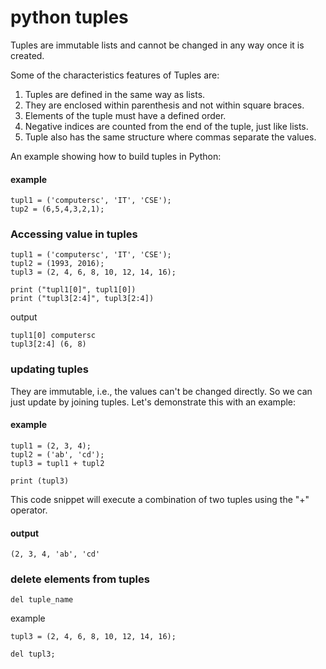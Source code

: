 # python tuples

Tuples are immutable lists and cannot be changed in any way once it is created.

Some of the characteristics features of Tuples are:

1. Tuples are defined in the same way as lists.
2. They are enclosed within parenthesis and not within square braces.
3. Elements of the tuple must have a defined order.
4. Negative indices are counted from the end of the tuple, just like lists.
5. Tuple also has the same structure where commas separate the values.


An example showing how to build tuples in Python:


#### example

```
tupl1 = ('computersc', 'IT', 'CSE');
tup2 = (6,5,4,3,2,1);

```


### Accessing value in tuples

```
tupl1 = ('computersc', 'IT', 'CSE');
tupl2 = (1993, 2016);
tupl3 = (2, 4, 6, 8, 10, 12, 14, 16);

print ("tupl1[0]", tupl1[0])
print ("tupl3[2:4]", tupl3[2:4])

```

output

```
tupl1[0] computersc
tupl3[2:4] (6, 8)

```

### updating tuples

They are immutable, i.e., the values can't be changed directly. So we can just update by joining tuples. Let's demonstrate this with an example:

#### example

```
tupl1 = (2, 3, 4);
tupl2 = ('ab', 'cd');
tupl3 = tupl1 + tupl2

print (tupl3)

```

This code snippet will execute a combination of two tuples using the "+" operator.

#### output

```
(2, 3, 4, 'ab', 'cd'

```

### delete elements from tuples

```
del tuple_name
```


example

```
tupl3 = (2, 4, 6, 8, 10, 12, 14, 16);

del tupl3;

```
